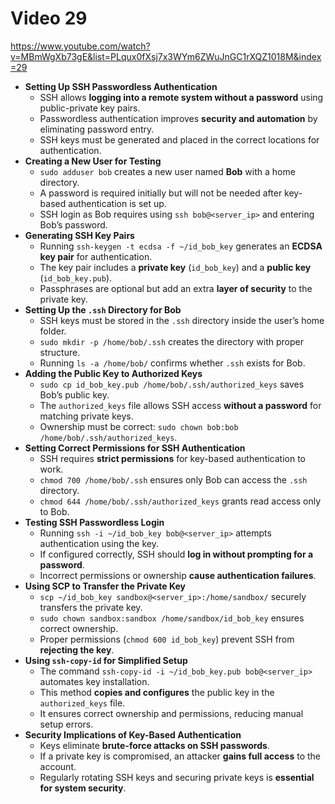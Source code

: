 # Video 29
https://www.youtube.com/watch?v=MBmWgXb73gE&list=PLqux0fXsj7x3WYm6ZWuJnGC1rXQZ1018M&index=29

- **Setting Up SSH Passwordless Authentication**
    - SSH allows **logging into a remote system without a password** using public-private key pairs.
    - Passwordless authentication improves **security and automation** by eliminating password entry.
    - SSH keys must be generated and placed in the correct locations for authentication.
- **Creating a New User for Testing**
    - `sudo adduser bob` creates a new user named **Bob** with a home directory.
    - A password is required initially but will not be needed after key-based authentication is set up.
    - SSH login as Bob requires using `ssh bob@<server_ip>` and entering Bob’s password.
- **Generating SSH Key Pairs**
    - Running `ssh-keygen -t ecdsa -f ~/id_bob_key` generates an **ECDSA key pair** for authentication.
    - The key pair includes a **private key** (`id_bob_key`) and a **public key** (`id_bob_key.pub`).
    - Passphrases are optional but add an extra **layer of security** to the private key.
- **Setting Up the `.ssh` Directory for Bob**
    - SSH keys must be stored in the `.ssh` directory inside the user’s home folder.
    - `sudo mkdir -p /home/bob/.ssh` creates the directory with proper structure.
    - Running `ls -a /home/bob/` confirms whether `.ssh` exists for Bob.
- **Adding the Public Key to Authorized Keys**
    - `sudo cp id_bob_key.pub /home/bob/.ssh/authorized_keys` saves Bob’s public key.
    - The `authorized_keys` file allows SSH access **without a password** for matching private keys.
    - Ownership must be correct: `sudo chown bob:bob /home/bob/.ssh/authorized_keys`.
- **Setting Correct Permissions for SSH Authentication**
    - SSH requires **strict permissions** for key-based authentication to work.
    - `chmod 700 /home/bob/.ssh` ensures only Bob can access the `.ssh` directory.
    - `chmod 644 /home/bob/.ssh/authorized_keys` grants read access only to Bob.
- **Testing SSH Passwordless Login**
    - Running `ssh -i ~/id_bob_key bob@<server_ip>` attempts authentication using the key.
    - If configured correctly, SSH should **log in without prompting for a password**.
    - Incorrect permissions or ownership **cause authentication failures**.
- **Using SCP to Transfer the Private Key**
    - `scp ~/id_bob_key sandbox@<server_ip>:/home/sandbox/` securely transfers the private key.
    - `sudo chown sandbox:sandbox /home/sandbox/id_bob_key` ensures correct ownership.
    - Proper permissions (`chmod 600 id_bob_key`) prevent SSH from **rejecting the key**.
- **Using `ssh-copy-id` for Simplified Setup**
    - The command `ssh-copy-id -i ~/id_bob_key.pub bob@<server_ip>` automates key installation.
    - This method **copies and configures** the public key in the `authorized_keys` file.
    - It ensures correct ownership and permissions, reducing manual setup errors.
- **Security Implications of Key-Based Authentication**
    - Keys eliminate **brute-force attacks on SSH passwords**.
    - If a private key is compromised, an attacker **gains full access** to the account.
    - Regularly rotating SSH keys and securing private keys is **essential for system security**.